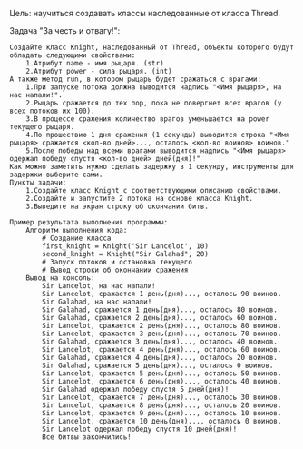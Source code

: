 Цель: научиться создавать классы наследованные от класса Thread.

Задача "За честь и отвагу!":

    Создайте класс Knight, наследованный от Thread, объекты которого будут обладать следующими свойствами:
        1.Атрибут name - имя рыцаря. (str)
        2.Атрибут power - сила рыцаря. (int)
    А также метод run, в котором рыцарь будет сражаться с врагами:
        1.При запуске потока должна выводится надпись "<Имя рыцаря>, на нас напали!".
        2.Рыцарь сражается до тех пор, пока не повергнет всех врагов (у всех потоков их 100).
        3.В процессе сражения количество врагов уменьшается на power текущего рыцаря.
        4.По прошествию 1 дня сражения (1 секунды) выводится строка "<Имя рыцаря> сражается <кол-во дней>..., осталось <кол-во воинов> воинов."
        5.После победы над всеми врагами выводится надпись "<Имя рыцаря> одержал победу спустя <кол-во дней> дней(дня)!"
    Как можно заметить нужно сделать задержку в 1 секунду, инструменты для задержки выберите сами.
    Пункты задачи:
        1.Создайте класс Knight с соответствующими описанию свойствами.
        2.Создайте и запустите 2 потока на основе класса Knight.
        3.Выведите на экран строку об окончании битв.

    Пример результата выполнения программы:
        Алгоритм выполнения кода:
            # Создание класса
            first_knight = Knight('Sir Lancelot', 10)
            second_knight = Knight("Sir Galahad", 20)
            # Запуск потоков и остановка текущего
            # Вывод строки об окончании сражения
        Вывод на консоль:
            Sir Lancelot, на нас напали!
            Sir Lancelot, сражается 1 день(дня)..., осталось 90 воинов.
            Sir Galahad, на нас напали!
            Sir Galahad, сражается 1 день(дня)..., осталось 80 воинов.
            Sir Galahad, сражается 2 день(дня)..., осталось 60 воинов.
            Sir Lancelot, сражается 2 день(дня)..., осталось 80 воинов.
            Sir Lancelot, сражается 3 день(дня)..., осталось 70 воинов.
            Sir Galahad, сражается 3 день(дня)..., осталось 40 воинов.
            Sir Lancelot, сражается 4 день(дня)..., осталось 60 воинов.
            Sir Galahad, сражается 4 день(дня)..., осталось 20 воинов.
            Sir Galahad, сражается 5 день(дня)..., осталось 0 воинов.
            Sir Lancelot, сражается 5 день(дня)..., осталось 50 воинов.
            Sir Lancelot, сражается 6 день(дня)..., осталось 40 воинов.
            Sir Galahad одержал победу спустя 5 дней(дня)!
            Sir Lancelot, сражается 7 день(дня)..., осталось 30 воинов.
            Sir Lancelot, сражается 8 день(дня)..., осталось 20 воинов.
            Sir Lancelot, сражается 9 день(дня)..., осталось 10 воинов.
            Sir Lancelot, сражается 10 день(дня)..., осталось 0 воинов.
            Sir Lancelot одержал победу спустя 10 дней(дня)!
            Все битвы закончились!